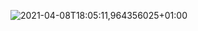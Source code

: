 ![2021-04-08T18:05:11,964356025+01:00](https://user-images.githubusercontent.com/49583764/114067701-049ed800-9895-11eb-82fc-3e002a3cf249.png)
